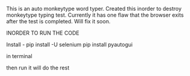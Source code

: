 This is an auto monkeytype word typer. 
Created this inorder to destroy monkeytype typing test.
Currently it has one flaw that the browser exits after the test is completed.
Will fix it soon.

INORDER TO RUN THE CODE 

Install - 
pip install -U selenium
pip install pyautogui

in terminal 

then run it will do the rest
